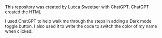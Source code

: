 This repository was created by Lucca Sweetser with ChatGPT. ChatGPT created the HTML

I used ChatGPT to help walk me through the steps in adding a Dark mode toggle button. I also used it to write the code to switch the color of my name when clicked.
